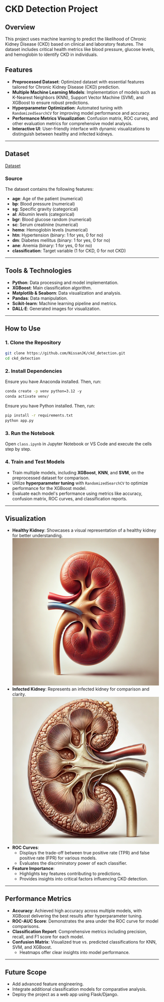 # CKD Detection Project

## Overview

This project uses machine learning to predict the likelihood of Chronic Kidney Disease (CKD) based on clinical and laboratory features. The dataset includes critical health metrics like blood pressure, glucose levels, and hemoglobin to identify CKD in individuals.

## Features

- **Preprocessed Dataset**: Optimized dataset with essential features tailored for Chronic Kidney Disease (CKD) prediction.  
- **Multiple Machine Learning Models**: Implementation of models such as K-Nearest Neighbors (KNN), Support Vector Machine (SVM), and XGBoost to ensure robust predictions.  
- **Hyperparameter Optimization**: Automated tuning with `RandomizedSearchCV` for improving model performance and accuracy.  
- **Performance Metrics Visualization**: Confusion matrix, ROC curves, and other evaluation metrics for comprehensive model analysis.  
- **Interactive UI**: User-friendly interface with dynamic visualizations to distinguish between healthy and infected kidneys.

---

## Dataset
[Dataset](/kidney.csv)

### Source
The dataset contains the following features:
- **age**: Age of the patient (numerical)
- **bp**: Blood pressure (numerical)
- **sg**: Specific gravity (categorical)
- **al**: Albumin levels (categorical)
- **bgr**: Blood glucose random (numerical)
- **sc**: Serum creatinine (numerical)
- **hemo**: Hemoglobin levels (numerical)
- **htn**: Hypertension (binary: 1 for yes, 0 for no)
- **dm**: Diabetes mellitus (binary: 1 for yes, 0 for no)
- **ane**: Anemia (binary: 1 for yes, 0 for no)
- **classification**: Target variable (1 for CKD, 0 for not CKD)

---

## Tools & Technologies

- **Python**: Data processing and model implementation.
- **XGBoost**: Main classification algorithm.
- **Matplotlib & Seaborn**: Data visualization and analysis.
- **Pandas**: Data manipulation.
- **Scikit-learn**: Machine learning pipeline and metrics.
- **DALL·E**: Generated images for visualization.

---

## How to Use

### 1. Clone the Repository
```bash
git clone https://github.com/NissanJK/ckd_detection.git
cd ckd_detection
```

### 2. Install Dependencies
Ensure you have Anaconda installed. Then, run:
```bash
conda create -p venv python=3.12 -y
conda activate venv/
```

Ensure you have Python installed. Then, run:
```bash
pip install -r requirements.txt
python app.py
```

### 3. Run the Notebook
Open `class.ipynb` in Jupyter Notebook or VS Code and execute the cells step by step.

### 4. Train and Test Models  

- Train multiple models, including **XGBoost**, **KNN**, and **SVM**, on the preprocessed dataset for comparison.  
- Utilize **hyperparameter tuning** with `RandomizedSearchCV` to optimize performance for the XGBoost model.  
- Evaluate each model's performance using metrics like accuracy, confusion matrix, ROC curves, and classification reports.

---

## Visualization

- **Healthy Kidney**: Showcases a visual representation of a healthy kidney for better understanding.  
  ![Healthy Kidney](static/healthy.webp)  
- **Infected Kidney**: Represents an infected kidney for comparison and clarity.  
  ![Infected Kidney](static/infected.webp)  
- **ROC Curves**:  
  - Displays the trade-off between true positive rate (TPR) and false positive rate (FPR) for various models.  
  - Evaluates the discriminatory power of each classifier.  
- **Feature Importance**:  
  - Highlights key features contributing to predictions.  
  - Provides insights into critical factors influencing CKD detection.  

---

## Performance Metrics

- **Accuracy**: Achieved high accuracy across multiple models, with XGBoost delivering the best results after hyperparameter tuning.  
- **ROC-AUC Score**: Demonstrates the area under the ROC curve for model comparisons.  
- **Classification Report**: Comprehensive metrics including precision, recall, and F1 score for each model.  
- **Confusion Matrix**: Visualized true vs. predicted classifications for KNN, SVM, and XGBoost.  
  - Heatmaps offer clear insights into model performance.  

---

## Future Scope

- Add advanced feature engineering.
- Integrate additional classification models for comparative analysis.
- Deploy the project as a web app using Flask/Django.



